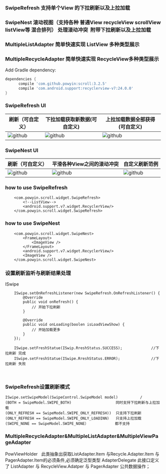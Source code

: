 


### SwipeRefresh 支持单个View 的下拉刷新以及上拉加载
### SwipeNest 滚动视图（支持各种 普通View recycleView scrollView listView等 混合排列） 处理滚动冲突  附带下拉刷新以及上拉加载
### MultipleListAdapter<T> 简单快速实现 ListView 多种类型展示
### MultipleRecycleAdapter<T>  简单快速实现  RecycleView多种类型展示 

Add Gradle dependency:
```gradle
dependencies {
      compile 'com.github.powyin:scroll:3.2.5'
      compile 'com.android.support:recyclerview-v7:24.0.0'
}
```

### SwipeRefresh UI

|刷新（可自定义）|下拉加载获取新数据(可自定义)|上拉加载数据全部获得(可自定义)|
|---|---|----
|![github](https://github.com/powyin/nest-scroll/blob/master/app/src/main/res/raw/refresh_pre.gif)|![github](https://github.com/powyin/nest-scroll/blob/master/app/src/main/res/raw/refresh_load_2.gif)|![github](https://github.com/powyin/nest-scroll/blob/master/app/src/main/res/raw/refresh_load_1.gif)|


### SwipeNest UI

|刷新（可自定义）|平滑各种View之间的滚动冲突|自定义刷新范例|
|---|---|----
|![github](https://github.com/powyin/nest-scroll/blob/master/app/src/main/res/raw/nest_pre.gif)|![github](https://github.com/powyin/nest-scroll/blob/master/app/src/main/res/raw/nest_pre_1.gif)|![github](https://github.com/powyin/nest-scroll/blob/master/app/src/main/res/raw/nest_pre_2.gif)|

### how to use  SwipeRefresh

```
    <com.powyin.scroll.widget.SwipeRefresh>
        <!--ListView-->
        <android.support.v7.widget.RecyclerView/>
    </com.powyin.scroll.widget.SwipeRefresh>
```
    
### how to use  SwipeNest 

```
    <com.powyin.scroll.widget.SwipeNest>
        <FrameLayout>
            <ImageView />
        </FrameLayout>
        <android.support.v7.widget.RecyclerView/>
        <ImageView />
    </com.powyin.scroll.widget.SwipeNest>
```

### 设置刷新监听与刷新结果处理

ISwipe

        ISwipe.setOnRefreshListener(new SwipeRefresh.OnRefreshListener() {
            @Override
            public void onRefresh() {
                // 开始下拉刷新
            }

            @Override
            public void onLoading(boolen isLoadViewShow) {
                // 开始加载更多
            }
        });
        
        ISwipe.setFreshStatue(ISwip.RreshStatus.SUCCESS);             //下拉刷新 完成
        ISwipe.setFreshStatue(ISwipe.RreshStatus.ERROR);              //下拉刷新 失败
 
        
        
### SwipeRefresh设置刷新模式

```
ISwipe.setSwipeModel(SwipeControl.SwipeModel model)          /
(BOTH = SwipeModel.SWIPE_BOTH)                    同时支持下拉刷新与上拉加载  
(ONLY_REFRESH == SwipeModel.SWIPE_ONLY_REFRESH))  只支持下拉刷新 
(ONLY_REFRESH == SwipeModel.SWIPE_ONLY_LOADINN)   只支持上拉加载 
(SWIPE_NONE == SwipeModel.SWIPE_NONE）            都不支持
```


### MultipleRecycleAdapter&MultipleListAdapter&MultipleViewPageAdapter
        
PowViewHolder<T>    此类抽象出获取ListAdapter.Item 与Recycle.Adapter.Item 与PagerAdapter.Item的必须条件,必须确定泛型类型
AdapterDelegate<T>  此接口定义了 ListAdapter 与 RecycleView.Adatper 与 PagerAdapter 公共数据操作；
        
        
